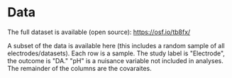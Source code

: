 # Data

The full dataset is available (open source): https://osf.io/tb8fx/

A subset of the data is available here (this includes a random sample of all electrodes/datasets). Each row is a sample. The study label is "Electrode", the outcome is "DA." "pH" is a nuisance variable not included in analyses. The remainder of the columns are the covaraites.

